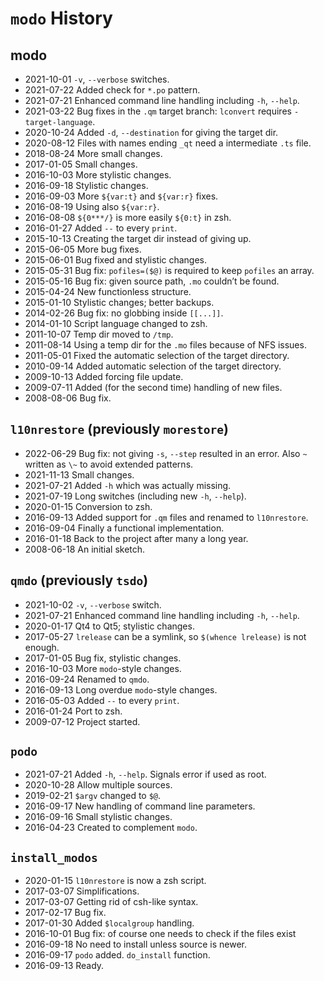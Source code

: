 # `modo` History

## modo

*   2021-10-01    `-v`, `--verbose` switches.
*   2021-07-22    Added check for `*.po` pattern.
*   2021-07-21    Enhanced command line handling including `-h`, `--help`.
*   2021-03-22    Bug fixes in the `.qm` target branch: `lconvert` requires `-target-language`.
*   2020-10-24    Added `-d`, `--destination` for giving the target dir.
*   2020-08-12    Files with names ending `_qt` need a intermediate `.ts` file.
*   2018-08-24    More small changes.
*   2017-01-05    Small changes.
*   2016-10-03    More stylistic changes.
*   2016-09-18    Stylistic changes.
*   2016-09-03    More `${var:t}` and `${var:r}` fixes.
*   2016-08-19    Using also `${var:r}`.
*   2016-08-08    `${0***/}` is more easily `${0:t}` in zsh.
*   2016-01-27    Added `--` to every `print`.
*   2015-10-13    Creating the target dir instead of giving up.
*   2015-06-05    More bug fixes.
*   2015-06-01    Bug fixed and stylistic changes.
*   2015-05-31    Bug fix: `pofiles=($@)` is required to keep `pofiles` an array.
*   2015-05-16    Bug fix: given source path, `.mo` couldn’t be found.
*   2015-04-24    New functionless structure.
*   2015-01-10    Stylistic changes; better backups.
*   2014-02-26    Bug fix: no globbing inside `[[...]]`.
*   2014-01-10    Script language changed to zsh.
*   2011-10-07    Temp dir moved to `/tmp`.
*   2011-08-14    Using a temp dir for the `.mo` files because of NFS issues.
*   2011-05-01    Fixed the automatic selection of the target directory.
*   2010-09-14    Added automatic selection of the target directory.
*   2009-10-13    Added forcing file update.
*   2009-07-11    Added (for the second time) handling of new files.
*   2008-08-06    Bug fix.

## `l10nrestore` (previously `morestore`)

* 2022-06-29    Bug fix: not giving `-s`, `--step` resulted in an error. Also `~` written as `\~` to avoid extended patterns.
* 2021-11-13    Small changes.
* 2021-07-21    Added `-h` which was actually missing.
* 2021-07-19    Long switches (including new `-h`, `--help`).
* 2020-01-15    Conversion to zsh.
* 2016-09-13    Added support for `.qm` files and renamed to `l10nrestore`.
* 2016-09-04    Finally a functional implementation.
* 2016-01-18    Back to the project after many a long year.
* 2008-06-18    An initial sketch.

## `qmdo` (previously `tsdo`)

* 2021-10-02    `-v`, `--verbose` switch.
* 2021-07-21    Enhanced command line handling including `-h`, `--help`.
* 2020-01-17    Qt4 to Qt5; stylistic changes.
* 2017-05-27    `lrelease` can be a symlink, so `$(whence lrelease)` is not enough.
* 2017-01-05    Bug fix, stylistic changes.
* 2016-10-03    More `modo`-style changes.
* 2016-09-24    Renamed to `qmdo`.
* 2016-09-13    Long overdue `modo`-style changes.
* 2016-05-03    Added `--` to every `print`.
* 2016-01-24    Port to zsh.
* 2009-07-12    Project started.

## `podo`

* 2021-07-21    Added `-h`, `--help`. Signals error if used as root.
* 2020-10-28    Allow multiple sources.
* 2019-02-21    `$argv` changed to `$@`.
* 2016-09-17    New handling of command line parameters.
* 2016-09-16    Small stylistic changes.
* 2016-04-23    Created to complement `modo`.

## `install_modos`

* 2020-01-15    `l10nrestore` is now a zsh script.
* 2017-03-07    Simplifications.
* 2017-03-07    Getting rid of csh-like syntax.
* 2017-02-17    Bug fix.
* 2017-01-30    Added `$localgroup` handling.
* 2016-10-01    Bug fix: of course one needs to check if the files exist
* 2016-09-18    No need to install unless source is newer.
* 2016-09-17    `podo` added. `do_install` function.
* 2016-09-13    Ready.

